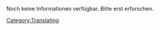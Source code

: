 Noch keine Informationen verfügbar. Bitte erst erforschen.

[Category:Translating](Category:Translating "wikilink")
